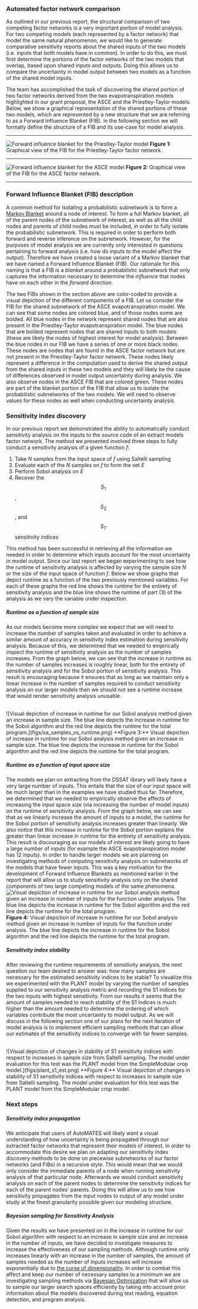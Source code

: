 ### Automated factor network comparison

As outlined in our previous report, the structural comparison of two
competing factor networks is a very important portion of model analysis.
For two competing models (each represented by a factor network) that
model the same natural phenomenon, we would like to generate comparative
sensitivity reports about the shared inputs of the two models (i.e.
inputs that both models have in common). In order to do this, we must
first determine the portions of the factor networks of the two models
that overlap, based upon shared inputs and outputs. Doing this allows us
to compare the uncertainty in model output between two models as a
function of the shared model inputs.

The team has accomplished the task of discovering the shared portion of
two factor networks derived from the two evapotranspiration models
highlighted in our grant proposal, the ASCE and the Priestley-Taylor
models. Below, we show a graphical representation of the shared portions
of these two models, which are represented by a new structure that we
are referring to as a Forward Influence Blanket (FIB). In the following
section we will formally define the structure of a FIB and its use-case
for model analysis.

---

![Forward influence blanket for the Priestley-Taylor model](figs/cmb_pt.png)
**Figure 1:** Graphical view of the FIB for the Priestley-Taylor factor network.
<br>

---

![Forward influence blanket for the ASCE model](figs/cmb_asce.png)
**Figure 2:** Graphical view of the FIB for the ASCE factor network.
<br>

---

### Forward Influence Blanket (FIB) description

A common method for isolating a probabilistic subnetwork is to form a
[Markov Blanket](https://en.wikipedia.org/wiki/Markov_blanket) around
a node of interest. To form a full Markov blanket, all of the
parent nodes of the subnetwork of interest, as well as all the child
nodes and parents of child nodes must be included, in order to fully
isolate the probabilistic subnetwork. This is required in order to
perform both forward and reverse inference on the subnetwork. However,
for the purposes of model analysis we are currently only interested in
questions pertaining to forward analysis (i.e. how do inputs to the
model affect the output). Therefore we have created a loose variant of a
Markov blanket that we have named a Forward Influence Blanket (FIB). Our
rationale for this naming is that a FIB is a _blanket_ around a
probabilistic subnetwork that only captures the information necessary to
determine the _influence_ that nodes have on each other in the _forward_
direction.

The two FIBs shown in the section above are color-coded to provide a
visual depiction of the different components of a FIB. Let us consider
the FIB for the shared subnetwork of the ASCE evapotranspiration model.
We can see that some nodes are colored blue, and of those nodes some are
bolded. All blue nodes in the network represent shared nodes that are
also present in the Priestley-Taylor evapotranspiration model. The blue
nodes that are bolded represent nodes that are shared inputs to both
models (these are likely the nodes of highest interest for model
analysis). Between the blue nodes in our FIB we have a series of one or
more black nodes. These nodes are nodes that are found in the ASCE
factor network but are not present in the Priestley-Taylor factor
network. These nodes likely represent a difference in the computation
used to derive the shared output from the shared inputs in these two
models and they will likely be the cause of differences observed in
model output uncertainty during analysis. We also observe nodes in the
ASCE FIB that are colored green. These nodes are part of the blanket
portion of the FIB that allow us to isolate the probabilistic
subnetworks of the two models. We will need to observe values for these
nodes as well when conducting uncertainty analysis.

### Sensitivity index discovery

In our previous report we demonstrated the ability to automatically
conduct sensitivity analysis on the inputs to the source code of an
extract models factor network. The method we presented involved three
steps to fully conduct a sensitivity analysis of a given function *f*:

1. Take *N* samples from the input space of *f* using Saltelli sampling
2. Evaluate each of the *N* samples on *f* to form the set *E*
3. Perform Sobol analysis on *E*
4. Recover the $$S_1$$, $$S_2$$, and $$S_T$$ sensitivity indices

This method has been successful in retrieving all the information we
needed in order to determine which inputs account for the most
uncertainty in model output. Since our last report we began
experimenting to see how the runtime of sensitivity analysis is affected
by varying the sample size *N* or the size of the input space of
function *f*. Below we show graphs that depict runtime as a function of
the two previously mentioned variables. For each of these graphs the red
line shows the runtime for the entirety of sensitivity analysis and the
blue line shows the runtime of part (3) of the analysis as we vary the
variable under inspection.

##### Runtime as a function of sample size

As our models become more complex we expect that we will need to
increase the number of samples taken and evaluated in order to achieve a
similar amount of accuracy in sensitivity index estimation during
sensitivity analysis. Because of this, we determined that we needed to
empirically inspect the runtime of sensitivity analysis as the number of
samples increases. From the graph below, we can see that the increase in
runtime as the number of samples increases is roughly linear, both for
the entirety of sensitivity analysis and for the Sobol portion of
sensitivity analysis. This result is encouraging because it ensures that
as long as we maintain only a linear increase in the number of samples
required to conduct sensitivity analysis on our larger models then we
should not see a runtime increase that would render sensitivity analysis
unusable.

<br>
![Visual depiction of increase in runtime for our Sobol
analysis method given an increase in sample size. The blue line depicts
the increase in runtime for the Sobol algorithm and the red line depicts
the runtime for the total program.](figs/sa_samples_vs_runtime.png)
**Figure 3:** Visual depiction of increase in runtime for our Sobol
analysis method given an increase in sample size. The blue line depicts
the increase in runtime for the Sobol algorithm and the red line depicts
the runtime for the total program.
<br>

##### Runtime as a function of input space size

The models we plan on extracting from the DSSAT library will likely have
a very large number of inputs. This entails that the size of our input space
will be much larger than in the examples we have studied thus far.
Therefore, we determined that we needed to empirically observe the
affects of increasing the input space size (via increasing the number of
model inputs) on the runtime of sensitivity analysis. From the graph
below, we can see that as we linearly increase the amount of inputs to a
model, the runtime for the Sobol portion of sensitivity analysis
increases greater than linearly. We also notice that this increase in
runtime for the Sobol portion explains the greater than linear increase
in runtime for the entirety of sensitivity analysis. This result is
discouraging as our models of interest are likely going to have a large
number of inputs (for example the ASCE evapotranspiration model has 12
inputs). In order to handle larger models we are planning on
investigating methods of computing sensitivity analysis on subnetworks
of the models that have fewer inputs. This was a key motivation for the
development of Forward Influence Blankets as mentioned earlier in the
report that will allow us to study sensitivity analysis only on the
shared components of two large competing models of the same phenomena.
<br> ![Visual depiction of increase in runtime for our Sobol analysis
method given an increase in number of inputs for the function under
analysis. The blue line depicts the increase in runtime for the Sobol
algorithm and the red line depicts the runtime for the total
program.](figs/sa_inputs_vs_runtime.png) 
**Figure 4:** Visual depiction of increase in runtime for our Sobol
analysis method given an increase in number of inputs for the function
under analysis. The blue line depicts the increase in runtime for the
Sobol algorithm and the red line depicts the runtime for the total
program.
<br>

##### Sensitivity index stability

After reviewing the runtime requirements of sensitivity analysis, the
next question our team desired to answer was: how many samples are
necessary for the estimated sensitivity indices to be stable? To
visualize this we experimented with the PLANT model by varying the
number of samples supplied to our sensitivity analysis metric and
recording the S1 indices for the two inputs with highest sensitivity.
From our results it seems that the amount of samples needed to reach
stability of the S1 indices is much higher than the amount needed to
determine the ordering of which variables contribute the most
uncertainty to model output. As we will discuss in the following section
one of our plans for the next iteration of model analysis is to
implement efficient sampling methods that can allow our estimates of the
sensitivity indices to converge with far fewer samples.

<br>
![Visual depiction of changes in stability of S1 sensitivity
indices with respect to increases in sample size from Saltelli sampling.
The model under evaluation for this test was the PLANT model from
the SimpleModular crop model.](figs/plant_s1_est.png)
**Figure 4:** Visual depiction of changes in stability of S1 sensitivity
indices with respect to increases in sample size from Saltelli sampling.
The model under evaluation for this test was the PLANT model from
the SimpleModular crop model.
<br>

### Next steps

##### Sensitivity index propagation

We anticipate that users of AutoMATES will likely want a visual
understanding of how uncertainty is being propagated through our
extracted factor networks that represent their models of interest. In
order to accommodate this desire we plan on adapting our sensitivity
index discovery methods to be done on piecewise subnetworks of our
factor networks (and FIBs) in a recursive style. This would mean that we
would only consider the immediate parents of a node when running
sensitivity analysis of that particular node. Afterwards we would
conduct sensitivity analysis on each of the parent nodes to determine
the sensitivity indices for each of the parent nodes' parents. Doing this
will allow us to see how sensitivity propagates from the input nodes to
output of any model under study at the finest granularity possible given
our modeling structure.

##### Bayesian sampling for Sensitivity Analysis

Given the results we have presented on in the increase in runtime for
our Sobol algorithm with respect to an increase in sample size and an
increase in the number of inputs, we have decided to investigate
measures to increase the effectiveness of our sampling methods. Although
runtime only increases linearly with an increase in the number of
samples, the amount of samples needed as the number of inputs increases
will increase exponentially due to [the curse of
dimensionality](https://en.wikipedia.org/wiki/Curse_of_dimensionality).
In order to combat this affect and keep our number of necessary samples
to a minimum we are investigating sampling methods via [Bayesian
Optimization](https://en.wikipedia.org/wiki/Bayesian_optimization) that
will allow us to sample our larger search spaces efficiently by taking
into account prior information about the models discovered during text
reading, equation detection, and program analysis.
